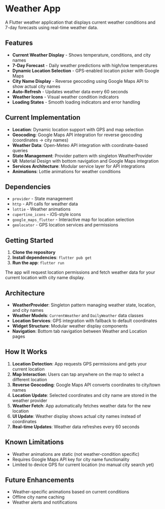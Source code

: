 # Weather App

A Flutter weather application that displays current weather conditions and 7-day forecasts using real-time weather data.

## Features

- **Current Weather Display** - Shows temperature, conditions, and city names
- **7-Day Forecast** - Daily weather predictions with high/low temperatures
- **Dynamic Location Selection** - GPS-enabled location picker with Google Maps
- **City Name Display** - Reverse geocoding using Google Maps API to show actual city names
- **Auto-Refresh** - Updates weather data every 60 seconds
- **Weather Icons** - Visual weather condition indicators
- **Loading States** - Smooth loading indicators and error handling

## Current Implementation

- **Location**: Dynamic location support with GPS and map selection
- **Geocoding**: Google Maps API integration for reverse geocoding (coordinates → city names)
- **Weather Data**: Open-Meteo API integration with coordinate-based queries
- **State Management**: Provider pattern with singleton WeatherProvider
- **UI**: Material Design with bottom navigation and Google Maps integration
- **Services Architecture**: Modular service layer for API integrations
- **Animations**: Lottie animations for weather conditions

## Dependencies

- `provider` - State management
- `http` - API calls for weather data
- `lottie` - Weather animations
- `cupertino_icons` - iOS-style icons
- `google_maps_flutter` - Interactive map for location selection
- `geolocator` - GPS location services and permissions

## Getting Started

1. **Clone the repository**
2. **Install dependencies**: `flutter pub get`
3. **Run the app**: `flutter run`

The app will request location permissions and fetch weather data for your current location with city name display.

## Architecture

- **WeatherProvider**: Singleton pattern managing weather state, location, and city names
- **Weather Models**: `CurrentWeather` and `DailyWeather` data classes
- **Location Services**: GPS integration with fallback to default coordinates
- **Widget Structure**: Modular weather display components
- **Navigation**: Bottom tab navigation between Weather and Location pages

## How It Works

1. **Location Detection**: App requests GPS permissions and gets your current location
2. **Map Interaction**: Users can tap anywhere on the map to select a different location  
3. **Reverse Geocoding**: Google Maps API converts coordinates to city/town names
4. **Location Update**: Selected coordinates and city name are stored in the weather provider
5. **Weather Fetch**: App automatically fetches weather data for the new location
6. **UI Update**: Weather display shows actual city names instead of coordinates
7. **Real-time Updates**: Weather data refreshes every 60 seconds

## Known Limitations

- Weather animations are static (not weather-condition specific)
- Requires Google Maps API key for city name functionality
- Limited to device GPS for current location (no manual city search yet)

## Future Enhancements

- Weather-specific animations based on current conditions
- Offline city name caching
- Weather alerts and notifications
